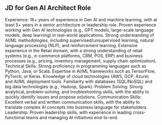 ## JD for Gen AI Architect Role

Experience:
16+ years of experience in Gen AI and machine learning, with at least 5+ years in a senior architecture or leadership role.
Proven experience working with Gen AI technologies (e.g., GPT models, large-scale language models, deep learning) in real-world applications.
Strong understanding of AI/ML methodologies, including supervised/unsupervised learning, natural language processing (NLP), and reinforcement learning.
Extensive experience in the Retail domain, with a strong understanding of retail systems (e.g., e-commerce platforms, CRM, POS, ERP) and business processes (e.g., pricing, inventory management, supply chain optimization).
Technical Skills:
Strong proficiency in programming languages such as Python, Java, or Scala.
Expertise in AI/ML frameworks such as TensorFlow, PyTorch, or Keras.
Knowledge of cloud technologies (AWS, GCP, Azure) and AI/ML deployment tools.
Familiarity with databases (SQL/NoSQL) and big data technologies (e.g., Hadoop, Spark).
Problem Solving: Strong analytical, problem-solving, and troubleshooting skills, with the ability to quickly identify issues and propose solutions.
Communication Skills: Excellent verbal and written communication skills, with the ability to translate complex AI concepts into business language for stakeholders.
Leadership: Proven leadership skills, with experience in leading cross-functional teams and managing AI initiatives end-to-end.
